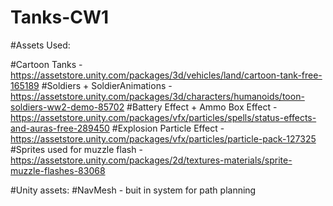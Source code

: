 # Tanks-CW1

#Assets Used:

#Cartoon Tanks - https://assetstore.unity.com/packages/3d/vehicles/land/cartoon-tank-free-165189
#Soldiers + SoldierAnimations - https://assetstore.unity.com/packages/3d/characters/humanoids/toon-soldiers-ww2-demo-85702
#Battery Effect + Ammo Box Effect - https://assetstore.unity.com/packages/vfx/particles/spells/status-effects-and-auras-free-289450
#Explosion Particle Effect - https://assetstore.unity.com/packages/vfx/particles/particle-pack-127325
#Sprites used for muzzle flash - https://assetstore.unity.com/packages/2d/textures-materials/sprite-muzzle-flashes-83068

#Unity assets:
#NavMesh - buit in system for path planning

